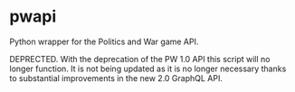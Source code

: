 # pwapi
Python wrapper for the Politics and War game API. 

DEPRECTED. With the deprecation of the PW 1.0 API this script will no longer function. It is not being updated as it is no longer necessary thanks to substantial improvements in the new 2.0 GraphQL API.

